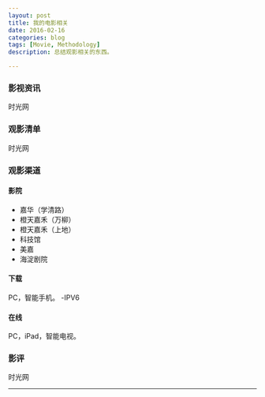 ```yaml
---
layout: post
title: 我的电影相关
date: 2016-02-16
categories: blog
tags: [Movie, Methodology]
description: 总结观影相关的东西。

---
```


### 影视资讯
时光网

### 观影清单
时光网

### 观影渠道
#### 影院
- 嘉华（学清路）
- 橙天嘉禾（万柳）
- 橙天嘉禾（上地）
- 科技馆
- 美嘉
- 海淀剧院

#### 下载
PC，智能手机。
-IPV6

#### 在线
PC，iPad，智能电视。 

### 影评
时光网


---










